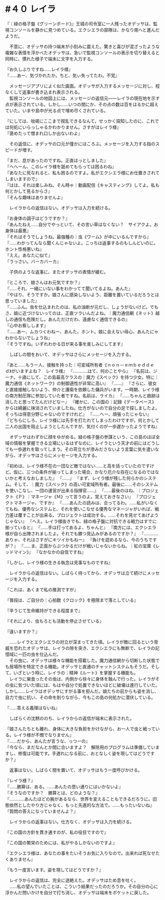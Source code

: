 # #４０ レイラ

『｜緑の格子盤《グリーンボード》』王城の司令室に一人残ったオデッサは、監視コンソールを静かに見つめている。エクシエラの部隊は、かなり南へと進んだようだ。

　不意に、オデッサの持つ端末が小刻みに震えた。驚きと喜びが混ざったような複雑な表情を浮かべたオデッサは、急いで監視コンソールの表示を切り替えると同時に、慣れた様子で端末に文字を入力する。

『お久しぶりですね……レイラ様』  
『……あー、気づかれたか。ちと、気ぃ失ってたわ。不覚』

　メッセージアプリによく似た画面。オデッサが入力するメッセージに対し、程なくして返事が書き込まれ表示される。  
　監視コンソールの地図上には、メッセージの返信元――レイラの現在地を示す点が表示されている。しかし……いつの間にか、その点の数は百をはるかに超えていた。いまや島中が光る点で埋め尽くされている。

『にしては、咄嗟にここまで撹乱できるなんて。せっかく探知したのに、これでは何処にいらっしゃるかわかりません。さすがはレイラ様』  
『褒めたって憎まれ口しか出ないわよ』

　その返信に、オデッサの口元が僅かにほころぶ。メッセージを入力する指のスピードが増す。

『まだ、息があったのですね。正直ほっとしました』  
『へへーん、このレイラ様を舐めてもらっては困るわね』  
『あなたに死なれると、私も困るのですよ。私がエクシエラ様にお仕置きされてしまいますので』  
『はは、それは楽しみね。そん時ゃ｜動画配信《キャスティング》してよ。私も何とかして見るからさ』  
『そんな趣味はありませんよ』

　レイラからの返信はない。オデッサは入力を続ける。

『お身体の調子はどうですか？』  
『あんたねえ……自分でやっといて、その言い草はなくない？　サイアクよ。お身体は最悪』  
『それはそうでしょうね。最強種の｜虫《ワーム》が中にいるんですから』  
『……わかってんなら聞くんじゃないよ。こっちは返事するのもしんどいのに。ホント性格悪いね』  
『ええ。あなたに似て』  
『うっさい。バーカバーカ』

　子供のような返事に、またオデッサの表情が緩む。

『ところで、娘さんはお元気ですか？』  
『……それ、一緒にいない事をわかってて聞いてるよね。あんた』  
『やはり、そうですか。娘さんに感染しないよう、距離を置いているだろうとは思っていました』  
『……ふん。虫を仕込まれたのは、私の油断が元だし、しょうがないけど。でもさ、娘に近づけないってのは、正直ツラいんだよね。｜魔力通信網《ネット》越しの通信も危険だし。あんただけだわ、遠慮なく通信できるの』  
『心中お察しします』  
『……あー、ムカつくわねー、あんた。ホント。娘に会えない母心、あんたにゃわからないでしょうね』  
『そうですね。いずれわかる日が来る事を楽しみにしてます』

　しばしの間をおいて、オデッサはさらにメッセージを入力する。

『あと……もう一人、接触を持った｜可変域所有者《ｎｏｎ－ｅｍｂｅｄｄｅｄ》がいますよね？　レイラ様』
『…………はて、何のことやら』
『名前は、ジーナ。十歳にして、この島最高クラスの｜魔力《スペック》を持つ少女。特に｜魔力通信《ネットワーク》の制御適性が非常に高い』
『……』
『さらに、彼女と直接接触しないよう、仲介と護衛を依頼した傭兵がいます。一時期、レイラ様の南方制圧隊に参加していた者ですね。名前は、ライカ』
『……ちゃんと痕跡は消したと思ってたんだけどなー』
『確かに、この国の｜記録《データベース》からは綺麗に抹消されていましたね。仕方がないので自分の足で探しましたよ。そっちは得意分野じゃないのですけれど』
『……へー、頑張ったじゃない』
『どちらにしろ、レイラ様には先手を打たれてしまったわけですが。何とかして二人の出国を阻止しようとしたんですが、気付くのが一歩遅かったようですね』

　オデッサはわずかに顔をゆがめる。緑の格子盤の参謀という、この島のほぼ全域の情報を掌握できる立場にいるはずなのに、レイラという天才の前にはどうしても一歩遅れを取ってしまう。その苛立ちが滲みださないよう言葉に気を遣いながら、オデッサはさらにメッセージを入力する。

『初めは、レイラ様不在の一団など敵ではない……と高を括っていたのですけど。仮に、三つの条件が揃ってしまった場合、かなり厄介な存在になるのではないかと考えなおしました』
『……』
『まず、レイラ様が残した何らかのシステム。そして、｜魔力《スペック》の高い可変域所有者。最後に……そのシステムを使いこなし、一団の運営が出来る指揮官……』
『……最後のはね、｜プロジェクト《Ｐ》｜マネージャ《Ｍ》って言うのよ。覚えておきなさい』
『プロジェクトマネージャ、ですか』
『……あんたの読みは、合ってるわ。……私がいなくてもね、優秀なシステムと、それを使いこなせる優秀なマネージャがいれば、戦力差は覆すことが出来る。プロジェクトは成功する。……それを見せてあげようじゃない』
『へえ。レイラ様抜きでも、緑の格子盤に対抗できる戦力はすでに揃っていると』
『……手は打ってあるよ、ちゃんと』
『南方には、エクシエラ様が自ら出陣されましたよ。それでも勝つ見込みがあるのですか？』
『…………ありゃ、それはさすがにキツイかもねー』
『負けを認めるなら、今のうちですが？』
『……ま、正面からぶつかるだけが戦いじゃないからね。｜紅の宝庫《レッドマイン》』
『なかなかの自信ですね』

『しかし、レイラ様の生きる執念は見事なものですね』

　レイラからの返信はない。しばらく待ってから、オデッサは立て続けにメッセージを入力する。

『これは、あくまで私の推測ですが』

『普段は、ご自分の｜心拍数《クロック》を極限まで落としている』

『辛うじて生命維持ができる程度まで』

『それにより、虫もろとも活動を停止させている』

『違いますか？』


　……レイラとエクシエラの対立が深まってきた頃。レイラが敵に回るという脅威を恐れたオデッサは、レイラの隙を突き、エクシエラにも無断で、レイラの記憶域に一匹の虫を仕込んだ。  
　その虫に、オデッサは様々な機能を搭載した。魔力通信網から切断した状態でも居場所を特定できる機能。オデッサと直通のチャットシステムもそうだ。そして、いざという時に、レイラの｜精神《ルート》を掌握する機能も。  
　レイラに巣食ったその虫は、内側から徐々に身体を蝕んで行った。レイラがその虫に気づいた頃には、もはや自分で処置できないほどに破壊は進行していた。しかし……レイラはオデッサにすがる事を拒んだ。娘たちの前からも姿を消し、自力で虫に抗い、その命を削りながら、今もこの島の何処かに潜伏している。


『……答える義理はないね』

　しばらくの沈黙ののち、レイラからの返信が端末に表示された。

『娘さんたちとも離れ、身体に大きな負担をかけながら、お一人で虫と戦っている。レイラ様が不憫でなりません』  
『……だから、あんたが言うな、っつーの』  
『今なら、まだなんとか間に合いますよ？　解除用のプログラムは準備していますし、修復は可能です。手遅れになる前に、おとなしく姿を現してはどうですか？』

　返事はない。しばらく間を置いて、オデッサはもう一度呼びかける。

『レイラ様？』  
『……勝算は、ある。……あんたの思い通りにはいかないよ』  
『そうなのですか？　勝算とは、どのような？』  
『…………あんたほどの腕があるなら、世界を変えることもできるだろうに。旧態依然としたやり方じゃなく、もっと先進的な方法で。……もったいないね』  
『質問の答えになっていませんよ？』

　レイラからの返事はない。仕方なく、オデッサは入力を続ける。

『この国の方針を貫き通すのが、私の役目ですので』

『この国の繁栄のためには、私がやるしかないのですよ』

『エクシエラ様は、あなたの事をたいそうお気に入りなので。出来れば死なせたくありません』

『もう一度言います。姿を現してはどうですか？』

　レイラからの返信は、完全に途絶えた。オデッサはため息を吐く。  
　……私の望んでいたことは、こういう結果だったのだろうか。その自分の心に浮かんだ問いかけを自分で打ち消し、オデッサは端末をポケットに戻した。
